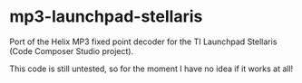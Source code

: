 mp3-launchpad-stellaris
=======================

Port of the Helix MP3 fixed point decoder for the TI Launchpad Stellaris (Code Composer Studio project).

This code is still untested, so for the moment I have no idea if it works at all!
